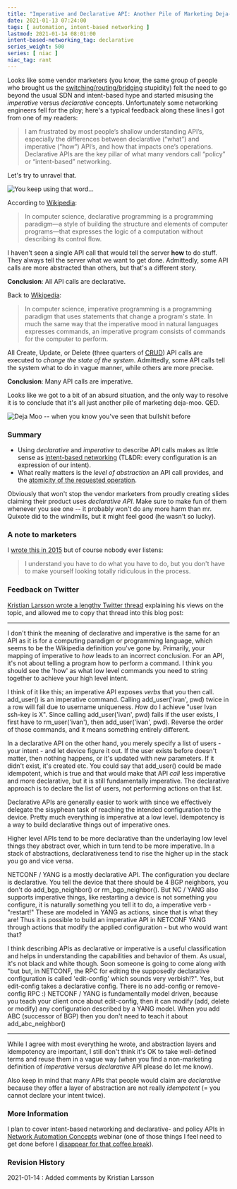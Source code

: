 ```yaml
---
title: "Imperative and Declarative API: Another Pile of Marketing Deja-Moo"
date: 2021-01-13 07:24:00
tags: [ automation, intent-based networking ]
lastmod: 2021-01-14 08:01:00
intent-based-networking_tag: declarative
series_weight: 500
series: [ niac ]
niac_tag: rant
---
```

Looks like some vendor marketers (you know, the same group of people who brought us the [switching/routing/bridging](/2011/02/how-did-we-ever-get-into-this-switching.html) stupidity) felt the need to go beyond the usual SDN and intent-based hype and started misusing the *imperative* versus *declarative* concepts. Unfortunately some networking engineers fell for the ploy; here's a typical feedback along these lines I got from one of my readers:

>  I am frustrated by most people’s shallow understanding API’s, especially the differences between declarative (“what”) and imperative (“how”) API’s, and how that impacts one’s operations. Declarative APIs are the key pillar of what many vendors call “policy” or “intent-based” networking.

Let's try to unravel that. 
<!--more-->
![You keep using that word...](keep-using-that-word.jpg)

According to [Wikipedia](https://en.wikipedia.org/wiki/Declarative_programming):

> In computer science, declarative programming is a programming paradigm—a style of building the structure and elements of computer programs—that expresses the logic of a computation without describing its control flow.

I haven't seen a single API call that would tell the server **how** to do stuff. They always tell the server what we want to get done. Admittedly, some API calls are more abstracted than others, but that's a different story.

**Conclusion**: All API calls are declarative.

Back to [Wikipedia](https://en.wikipedia.org/wiki/Imperative_programming):

> In computer science, imperative programming is a programming paradigm that uses statements that change a program's state. In much the same way that the imperative mood in natural languages expresses commands, an imperative program consists of commands for the computer to perform.

All Create, Update, or Delete (three quarters of [CRUD](https://en.wikipedia.org/wiki/Create,_read,_update_and_delete)) API calls are executed to *change the state of the system*. Admittedly, some API calls tell the system what to do in vague manner, while others are more precise.

**Conclusion**: Many API calls are imperative.

Looks like we got to a bit of an absurd situation, and the only way to resolve it is to conclude that it's all just another pile of marketing deja-moo. QED.

![Deja Moo -- when you know you've seen that bullshit before](deja-moo.jpg)

### Summary

* Using *declarative* and *imperative* to describe API calls makes as little sense as [intent-based networking](/tag/intent-based-networking.html) (TL&DR: every configuration is an expression of our intent).
* What really matters is the *level of abstraction* an API call provides, and the [atomicity of the requested operation](/2019/04/rest-api-is-not-transactional.html).

Obviously that won't stop the vendor marketers from proudly creating slides claiming their product uses *declarative API*. Make sure to make fun of them whenever you see one -- it probably won't do any more harm than mr. Quixote did to the windmills, but it might feel good (he wasn't so lucky).

### A note to marketers

I [wrote this in 2015](/2015/07/some-ridiculous-sd-wan-claims.html) but of course nobody ever listens:

> I understand you have to do what you have to do, but you don't have to make yourself looking totally ridiculous in the process.

### Feedback on Twitter

[Kristian Larsson wrote a lengthy Twitter thread](https://twitter.com/plajjan/status/1349294267961929728) explaining his views on the topic, and allowed me to copy that thread into this blog post:

---

I don't think the meaning of declarative and imperative is the same for an API as it is for a computing paradigm or programming language, which seems to be the Wikipedia definition you've gone by. Primarily, your mapping of imperative to *how* leads to an incorrect conclusion. For an API, it's not about telling a program how to perform a command. I think you should see the 'how' as what low level commands you need to string together to achieve your high level intent.

I think of it like this; an imperative API exposes *verbs* that you then call. add_user() is an imperative command. Calling add_user('ivan', pwd) twice in a row will fail due to username uniqueness. *How* do I achieve "user Ivan ssh-key is X". Since calling add_user('ivan', pwd) fails if the user exists, I first have to rm_user('ivan'), then add_user('ivan', pwd). Reverse the order of those commands, and it means something entirely different.

In a declarative API on the other hand, you merely specify a list of users - your intent - and let device figure it out. If the user exists before doesn't matter, then nothing happens, or it's updated with new parameters. If it didn't exist, it's created etc. You could say that add_user() could be made idempotent, which is true and that would make that API *call* less imperative and more declarative, but it is still fundamentally imperative. The declarative approach is to declare the list of users, not performing actions on that list.

Declarative APIs are generally easier to work with since we effectively delegate the sisyphean task of reaching the intended configuration to the device. Pretty much everything is imperative at a low level. Idempotency is a way to build declarative things out of imperative ones.

Higher level APIs tend to be more declarative than the underlaying low level things they abstract over, which in turn tend to be more imperative. In a stack of abstractions, declarativeness tend to rise the higher up in the stack you go and vice versa.

NETCONF / YANG is a mostly declarative API. The configuration you declare is declarative. You tell the device that there should be 4 BGP neighbors, you don't do add_bgp_neighbor() or rm_bgp_neighbor(). But NC / YANG also supports imperative things, like restarting a device is not something you configure, it is naturally something you tell it to do, a imperative verb - "restart!" These are modeled in YANG as actions, since that is what they are! Thus it is possible to build an imperative API in NETCONF YANG through actions that modify the applied configuration - but who would want that?

I think describing APIs as declarative or imperative is a useful classification and helps in understanding the capabilities and behavior of them. As usual, it's not black and white though. Soon someone is going to come along with "but but, in NETCONF, the RPC for editing the supposedly declarative configuration is called 'edit-config' which sounds very verbish!?". Yes, but edit-config takes a declarative config. There is no add-config or remove-config RPC :) NETCONF / YANG is fundamentally model driven, because you teach your client once about edit-config, then it can modify (add, delete or modify) any configuration described by a YANG model. When you add ABC (successor of BGP) then you don't need to teach it about add_abc_neighbor()

---

While I agree with most everything he wrote, and abstraction layers and idempotency are important, I still don't think it's OK to take well-defined terms and reuse them in a vague way (when you find a non-marketing definition of *imperative* versus *declarative* API please do let me know).

Also keep in mind that many APIs that people would claim are *declarative* because they offer a layer of abstraction are not really *idempotent* (= you cannot declare your intent twice).

### More Information

I plan to cover intent-based networking and declarative- and policy APIs in [Network Automation Concepts](https://www.ipspace.net/Network_Automation_Concepts) webinar (one of those things I feel need to get done before I [disappear for that coffee break](planning-coffee-break.html)).

### Revision History

2021-01-14
: Added comments by Kristian Larsson
